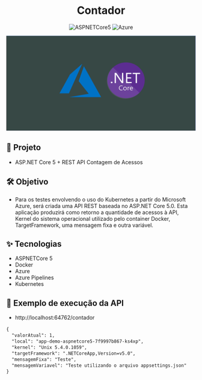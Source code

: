 <h1 align="center">Contador</h1>

<p align="center">
  <img alt="ASPNETCore5" src="https://img.shields.io/static/v1?label=API&message=ASPNETCore5&color=8257E5&labelColor=000000"  />

  <img alt="Azure" src="https://img.shields.io/static/v1?label=DevOps&message=AZURE&color=49AA26&labelColor=000000">
</p>

![](./img/azure-dotnetcore-banner.png)

## 🌱 Projeto

- ASP.NET Core 5 + REST API Contagem de Acessos

## 🛠️ Objetivo

- Para os testes envolvendo o uso do Kubernetes a partir do Microsoft Azure, será criada uma API REST baseada no ASP.NET Core 5.0. Esta aplicação produzirá como retorno a quantidade de acessos à API, Kernel do sistema operacional utilizado pelo container Docker, TargetFramework, uma mensagem fixa e outra variável. 

## ✨ Tecnologias

- ASPNETCore 5
- Docker
- Azure
- Azure Pipelines
- Kubernetes

## 🚀 Exemplo de execução da API

- http://localhost:64762/contador

```
{
  "valorAtual": 1,
  "local": "app-demo-aspnetcore5-7f9997b867-ks4xp",
  "kernel": "Unix 5.4.0.1059",
  "targetFramework": ".NETCoreApp,Version=v5.0",
  "mensagemFixa": "Teste",
  "mensagemVariavel": "Teste utilizando o arquivo appsettings.json"
}
```